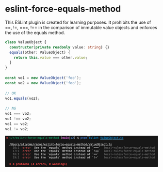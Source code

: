 # eslint-force-equals-method

This ESLint plugin is created for learning purposes. It prohibits the use of ==, !=, ===, !== in the comparison of immutable value objects and enforces the use of the equals method.

```ts
class ValueObject {
  constructor(private readonly value: string) {}
  equals(other: ValueObject) {
    return this.value === other.value;
  }
}

const vo1 = new ValueObject('foo');
const vo2 = new ValueObject('foo');

// OK
vo1.equals(vo2);

// NG
vo1 === vo2;
vo1 !== vo2;
vo1 == vo2;
vo1 != vo2;
```

![image](readme.png)
